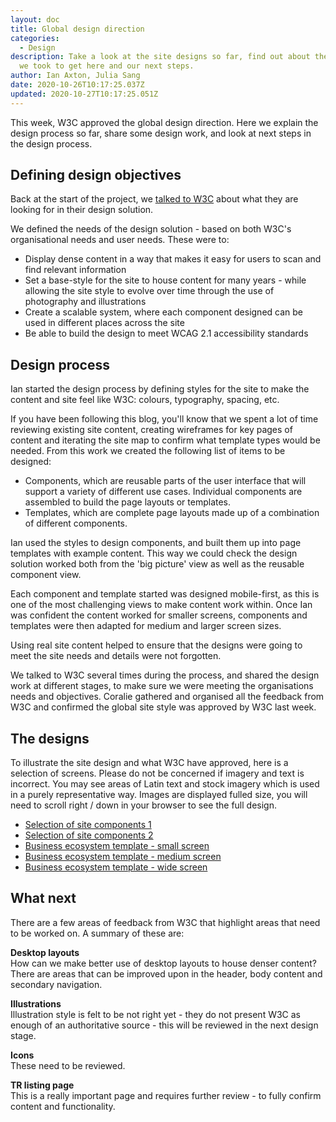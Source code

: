 ```yaml
---
layout: doc
title: Global design direction
categories:
  - Design
description: Take a look at the site designs so far, find out about the process
  we took to get here and our next steps.
author: Ian Axton, Julia Sang
date: 2020-10-26T10:17:25.037Z
updated: 2020-10-27T10:17:25.051Z
---
```

This week, W3C approved the global design direction. Here we explain the design process so far, share some design work, and look at next steps in the design process.

## Defining  design objectives

Back at the start of the project, we [talked to W3C](https://w3c.studio24.net/updates/design-survey/) about what they are looking for in their design solution. 

We defined the needs of the design solution - based on both W3C's organisational needs and user needs. These were to:

* Display dense content in a way that makes it easy for users to scan and find relevant information
* Set a base-style for the site to house content for many years - while allowing the site style to evolve over time through the use of photography and illustrations
* Create a scalable system, where each component designed can be used in different places across the site
* Be able to build the design to meet WCAG 2.1 accessibility standards

## Design process

Ian started the design process by defining styles for the site to make the content and site feel like W3C: colours, typography, spacing, etc. 

If you have been following this blog, you'll know that we spent a lot of time reviewing existing site content, creating wireframes for key pages of content and iterating the site map to confirm what template types would be needed. From this work we created the following list of items to be designed: 

* Components, which are reusable parts of the user interface that will support a variety of different use cases. Individual components are assembled to build the page layouts or templates. 
* Templates, which are complete page layouts made up of a combination of different components.

Ian used the styles to design components, and built them up into page templates with example content. This way we could check the design solution worked both from the 'big picture' view as well as the reusable component view. 

Each component and template started was designed mobile-first, as this is one of the most challenging views to make content work within. Once Ian was confident the content worked for smaller screens, components and templates were then adapted for medium and larger screen sizes.

Using real site content helped to ensure that the designs were going to meet the site needs and details were not forgotten.

We talked to W3C several times during the process, and shared the design work at different stages, to make sure we were meeting the organisations needs and objectives. Coralie gathered and organised all the feedback from W3C and confirmed the global site style was approved by W3C last week.

## The designs

To illustrate the site design and what W3C have approved, here is a selection of screens. Please do not be concerned if imagery and text is incorrect. You may see areas of Latin text and stock imagery which is used in a purely representative way. Images are displayed fulled size, you will need to scroll right / down in your browser to see the full design.

* [Selection of site components 1](/designs/components-group1/)
* [Selection of site components 2](/designs/component-group2/)
* [Business ecosystem template - small screen](/designs/screen-small/)
* [Business ecosystem template - medium screen](/designs/screen-medium/)
* [Business ecosystem template - wide screen](/designs/screen-wide/)

## What next

There are a few areas of feedback from W3C that highlight areas that need to be worked on. A summary of these are:

**Desktop layouts**\
How can we make better use of desktop layouts to house denser content? There are areas that can be improved upon in the header, body content and secondary navigation. 

**Illustrations**\
Illustration style is felt to be not right yet - they do not present W3C as enough of an authoritative source - this will be reviewed in the next design stage.  

**Icons**\
These need to be reviewed. 

**TR listing page**\
This is a really important page and requires further review - to fully confirm content and functionality.